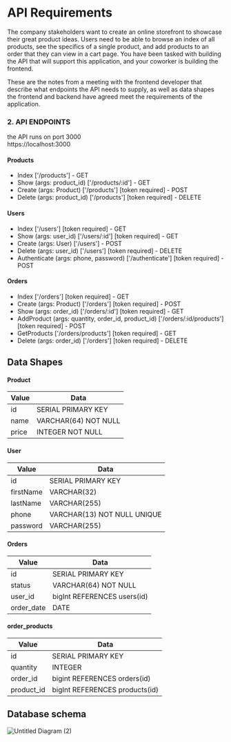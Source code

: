 # API Requirements
The company stakeholders want to create an online storefront to showcase their great product ideas. Users need to be able to browse an index of all products, see the specifics of a single product, and add products to an order that they can view in a cart page. You have been tasked with building the API that will support this application, and your coworker is building the frontend.

These are the notes from a meeting with the frontend developer that describe what endpoints the API needs to supply, as well as data shapes the frontend and backend have agreed meet the requirements of the application. 

### 2. API ENDPOINTS
the API runs on port 3000<br/>
https://localhost:3000

#### Products
- Index  ['/products'] - GET
- Show (args: product_id) ['/products/:id'] - GET
- Create (args: Product) ['/products'] [token required] - POST
- Delete (args: product_id) ['/products'] [token required] - DELETE

#### Users
- Index ['/users'] [token required] - GET
- Show (args: user_id) ['/users/:id'] [token required] - GET
- Create (args: User) ['/users'] - POST
- Delete (args: user_id) ['/users'] [token required] - DELETE
- Authenticate (args: phone, password) ['/authenticate'] [token required] - POST

#### Orders
- Index  ['/orders'] [token required] - GET
- Create (args: Product)  ['/orders'] [token required] - POST
- Show (args: order_id) ['/orders/:id'] [token required] - GET
- AddProduct (args: quantity, order_id, product_id) ['/orders/:id/products'] [token required] - POST
- GetProducts ['/orders/products'] [token required] - GET
- Delete (args: order_id) ['/orders'] [token required] - DELETE

## Data Shapes
#### Product

| Value  | Data |
| ------------- | ------------- |
| id  | SERIAL PRIMARY KEY  |
| name  | VARCHAR(64) NOT NULL  |
| price  | INTEGER NOT NULL  |

#### User

| Value  | Data |
| ------------- | ------------- |
| id  | SERIAL PRIMARY KEY  |
| firstName  | VARCHAR(32)  |
| lastName  | VARCHAR(255)  |
| phone  | VARCHAR(13) NOT NULL UNIQUE  |
| password  | VARCHAR(255)  |

#### Orders

| Value  | Data |
| ------------- | ------------- |
| id  | SERIAL PRIMARY KEY  |
| status  | VARCHAR(64) NOT NULL  |
| user_id  | bigInt REFERENCES users(id)  |
| order_date  | DATE  |

#### order_products

| Value  | Data |
| ------------- | ------------- |
| id  | SERIAL PRIMARY KEY  |
| quantity  | INTEGER  |
| order_id  | bigint REFERENCES orders(id)  |
| product_id  | bigInt REFERENCES products(id)  |

## Database schema
![Untitled Diagram (2)](https://user-images.githubusercontent.com/60396165/197323866-ce9b630e-9def-48dd-8d45-f81964bbb583.jpg)

